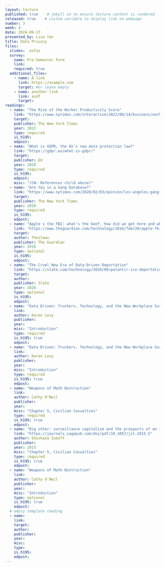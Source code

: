 ```yaml
---
layout: lecture
published: true    # jekyll on to ensure lecture content is rendered
released: true    # custom variable to display link on webpage
number: 3
week: 4
date: 2024-09-17
presented_by: Lisa Yan
title: Data Privacy
files:
  slides:  asfas
  survey:
    name: Pre-Semester Form
    link: 
    required: true
  additional_files:
    - name: A link
      link: https://example.com
      target: #or leave empty
    - name: another link
      link: asdf
      target:
readings:
  - name: "The Rise of the Worker Productivity Score"
    link: "https://www.nytimes.com/interactive/2022/08/14/business/worker-productivity-tracking.html"
    target:
    publisher: The New York Times
    year: 2022
    type: required
    is_h195: 
    edpost:
  - name: "What is GDPR, the EU’s new data protection law?"
    link: "https://gdpr.eu/what-is-gdpr/"
    target:
    publisher: EU
    year: 2020
    type: required
    is_h195: 
    edpost:
    misc: "(CW: References child abuse)"
  - name: "Are You in a Gang Database?"
    link: "https://www.nytimes.com/2020/02/03/opinion/los-angeles-gang-database.html"
    target:
    publisher: The New York Times
    year: 2020
    type: required
    is_h195: 
    edpost:
  - name: "Apple v the FBI: what’s the beef, how did we get here and what’s at stake?"
    link: "https://www.theguardian.com/technology/2016/feb/20/apple-fbi-iphone-explainer-san-bernardino"
    target:
    author: Theilman
    publisher: The Guardian
    year: 2016
    type: optional
    is_h195: 
    edpost: 
  - name: "The Cruel New Era of Data-Driven Deportation"
    link: "https://slate.com/technology/2020/09/palantir-ice-deportation-immigrant-surveillance-big-data.html"
    target:
    author: 
    publisher: Slate
    year: 2020
    type: optional
    is_h195: 
    edpost:
  - name: "Data Driven: Truckers, Technology, and the New Workplace Surveillance"
    link:
    author: Karen Levy
    publisher: 
    year: 
    misc: "Introduction"
    type: required
    is_h195: true
    edpost:
  - name: "Data Driven: Truckers, Technology, and the New Workplace Surveillance"
    link:
    author: Karen Levy
    publisher: 
    year: 
    misc: "Introduction"
    type: required
    is_h195: true
    edpost:
  - name: "Weapons of Math Destruction"
    link:
    author: Cathy O'Neil
    publisher: 
    year: 
    misc: "Chapter 5, Civilian Casualties"
    type: required
    is_h195: true
    edpost:
  - name: "Big other: surveillance capitalism and the prospects of an information civilization"
    link: "https://journals.sagepub.com/doi/pdf/10.1057/jit.2015.5"
    author: Shoshana Zuboff
    publisher: 
    year: 2015
    misc: "Chapter 5, Civilian Casualties"
    type: required
    is_h195: true
    edpost:
  - name: "Weapons of Math Destruction"
    link:
    author: Cathy O'Neil
    publisher: 
    year: 
    misc: "Introduction"
    type: optional
    is_h195: true
    edpost:
  # empty template reading 
  - name: 
    link:
    target:
    author: 
    publisher: 
    year: 
    misc: 
    type: 
    is_h195: 
    edpost:
---
```



<!-- information here -->

